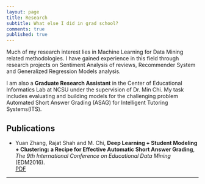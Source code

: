 ```yaml
---
layout: page
title: Research
subtitle: What else I did in grad school?
comments: true
published: true
---
```

Much of my research interest lies in Machine Learning for Data Mining related methodologies. I have gained experience in this field through research projects on Sentiment Analysis of reviews, Recommender System and Generalized Regression Models analysis.

I am also a __Graduate Research Assistant__ in the Center of Educational Informatics Lab at NCSU under the supervision of Dr. Min Chi. My task includes evaluating and building models for the challenging problem Automated Short Answer Grading (ASAG) for Intelligent Tutoring Systems(ITS). 

## Publications

- Yuan Zhang, Rajat Shah and M. Chi, **Deep Learning + Student Modeling + Clustering: a Recipe for Effective Automatic Short Answer Grading**, _The 9th International Conference on Educational Data Mining_ (EDM2016). <br/>
[PDF](http://www.educationaldatamining.org/EDM2016/proceedings/paper_61.pdf)

---
